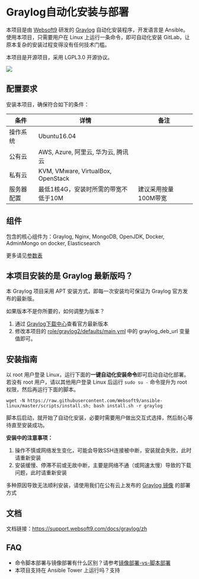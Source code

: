 # Graylog自动化安装与部署
本项目是由 [Websoft9](http://www.websoft9.com) 研发的 [Graylog](https://www.graylog.org) 自动化安装程序，开发语言是 Ansible。使用本项目，只需要用户在 Linux 上运行一条命令，即可自动化安装 GitLab，让原本复杂的安装过程变得没有任何技术门槛。  

本项目是开源项目，采用 LGPL3.0 开源协议。

![](http://docs.graylog.org/en/3.1/_images/architec_small_setup.png)

## 配置要求

安装本项目，确保符合如下的条件：

| 条件       | 详情       | 备注  |
| ------------ | ------------ | ----- |
| 操作系统       | Ubuntu16.04       |    |
| 公有云| AWS, Azure, 阿里云, 华为云, 腾讯云 |  |
| 私有云|  KVM, VMware, VirtualBox, OpenStack |  |
| 服务器配置 | 最低1核4G，安装时所需的带宽不低于10M |  建议采用按量100M带宽 |

## 组件

包含的核心组件为：Graylog, Nginx, MongoDB, OpenJDK, Docker, AdminMongo on docker, Elasticsearch

更多请见[参数表](/docs/zh/stack-components.md)

## 本项目安装的是 Graylog 最新版吗？

本 Graylog 项目采用 APT 安装方式，即每一次安装均可保证为 Graylog 官方发布的最新版。

如果版本不是你所要的，如何调整为版本？

1. 通过 [Graylog下载中心](https://www.graylog.org/downloads)查看官方最新版本
2. 修改本项目的 [role/graylog2/defaults/main.yml](roles/graylog2/roles/main.yml) 中的 graylog_deb_url 变量值即可。

## 安装指南

以 root 用户登录 Linux，运行下面的**一键自动化安装命令**即可启动自动化部署。若没有 root 用户，请以其他用户登录 Linux 后运行 `sudo su -` 命令提升为 root 权限，然后再运行下面的脚本。

```
wget -N https://raw.githubusercontent.com/Websoft9/ansible-linux/master/scripts/install.sh; bash install.sh -r graylog
```

脚本后启动，就开始了自动化安装，必要时需要用户做出交互式选择，然后耐心等待直至安装成功。

**安装中的注意事项：**  

1. 操作不慎或网络发生变化，可能会导致SSH连接被中断，安装就会失败，此时请重新安装
2. 安装缓慢、停滞不前或无故中断，主要是网络不通（或网速太慢）导致的下载问题，此时请重新安装

多种原因导致无法顺利安装，请使用我们在公有云上发布的 [Graylog 镜像](https://apps.websoft9.com/graylog) 的部署方式


## 文档

文档链接：https://support.websoft9.com/docs/graylog/zh

## FAQ

- 命令脚本部署与镜像部署有什么区别？请参考[镜像部署-vs-脚本部署](https://support.websoft9.com/docs/faq/zh/bz-product.html#镜像部署-vs-脚本部署)
- 本项目支持在 Ansible Tower 上运行吗？支持
